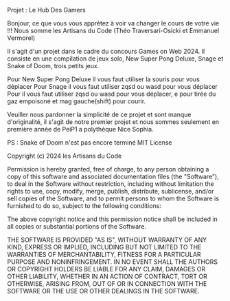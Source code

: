 Projet : Le Hub Des Gamers

Bonjour, ce que vous vous apprêtez à voir va changer le cours de votre vie !!!
Nous somme les Artisans du Code (Théo Traversari-Osicki et Emmanuel Vermorel)

Il s'agit d'un projet dans le cadre du concours Games on Web 2024.
Il consiste en une compilation de jeux solo,
New Super Pong Deluxe, Snage et Snake of Doom, trois petits jeux.

Pour New Super Pong Deluxe il vous faut utiliser la souris pour vous déplacer
Pour Snage il vous faut utiliser zqsd ou wasd pour vous déplacer
Pour il vous faut utiliser zqsd ou wasd pour vous déplacer, e pour tirée du gaz empoisoné et mag gauche(shift) pour courir.

Veuiller nous pardonner la simplicité de ce projet et sont manque d'originalité, il s'agit de notre premier projet et
nous sommes seulement en première année de PeiP1 a polythèque Nice Sophia.

PS : Snake of Doom n'est pas encore terminé
MIT License

Copyright (c) 2024 les Artisans du Code

Permission is hereby granted, free of charge, to any person obtaining a copy
of this software and associated documentation files (the "Software"), to deal
in the Software without restriction, including without limitation the rights
to use, copy, modify, merge, publish, distribute, sublicense, and/or sell
copies of the Software, and to permit persons to whom the Software is
furnished to do so, subject to the following conditions:

The above copyright notice and this permission notice shall be included in all
copies or substantial portions of the Software.

THE SOFTWARE IS PROVIDED "AS IS", WITHOUT WARRANTY OF ANY KIND, EXPRESS OR
IMPLIED, INCLUDING BUT NOT LIMITED TO THE WARRANTIES OF MERCHANTABILITY,
FITNESS FOR A PARTICULAR PURPOSE AND NONINFRINGEMENT. IN NO EVENT SHALL THE
AUTHORS OR COPYRIGHT HOLDERS BE LIABLE FOR ANY CLAIM, DAMAGES OR OTHER
LIABILITY, WHETHER IN AN ACTION OF CONTRACT, TORT OR OTHERWISE, ARISING FROM,
OUT OF OR IN CONNECTION WITH THE SOFTWARE OR THE USE OR OTHER DEALINGS IN THE
SOFTWARE.
